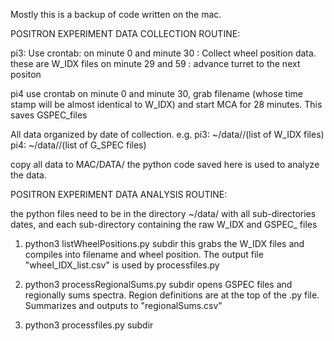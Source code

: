 Mostly this is a backup of code written on the mac.

POSITRON EXPERIMENT DATA COLLECTION ROUTINE:

pi3:
Use crontab:
on minute 0 and minute 30 : Collect wheel position data. these are W_IDX files
on minute 29 and 59 : advance turret to the next positon

pi4
use crontab
on minute 0 and minute 30, grab filename (whose time stamp will be almost identical to W_IDX) and start MCA for 28 minutes. This saves GSPEC_files

All data organized by date of collection. e.g.
pi3: ~/data/<date>/(list of W_IDX files)
pi4: ~/data/<date>/(list of G_SPEC files)

copy all data to MAC/DATA/<date>
the python code saved here is used to analyze the data.

POSITRON EXPERIMENT DATA ANALYSIS ROUTINE:

the python files need to be in the directory ~/data/ with all sub-directories dates, and each sub-directory containing the raw W_IDX and GSPEC_ files

1. python3 listWheelPositions.py subdir
	this grabs the W_IDX files and compiles into filename and wheel position. The output file "wheel_IDX_list.csv" is used by processfiles.py

2. python3 processRegionalSums.py subdir
	opens GSPEC files and regionally sums spectra. Region definitions are at the top of the .py file. Summarizes and outputs to "regionalSums.csv"

3. python3 processfiles.py subdir
   

